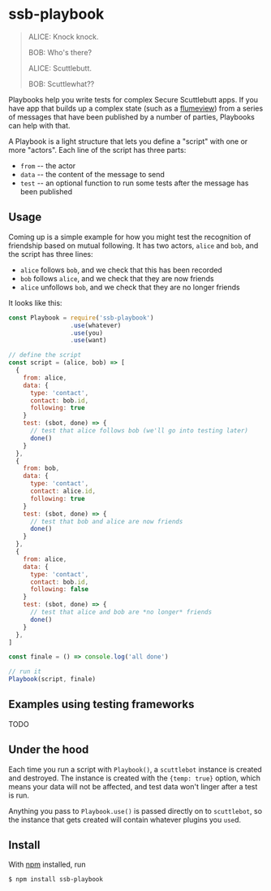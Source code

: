 # ssb-playbook

> ALICE: Knock knock.
>
> BOB: Who's there?
>
> ALICE: Scuttlebutt.
>
> BOB: Scuttlewhat??


Playbooks help you write tests for complex Secure Scuttlebutt apps. If you have app that builds up a complex state (such as a [flumeview](https://github.com/flumedb/flumedb)) from a series of messages that have been published by a number of parties, Playbooks can help with that.

A Playbook is a light structure that lets you define a "script" with one or more "actors". Each line of the script has three parts:

* `from` -- the actor
* `data` -- the content of the message to send
* `test` -- an optional function to run some tests after the message has been published

## Usage

Coming up is a simple example for how you might test the recognition of friendship based on mutual following. It has two actors, `alice` and `bob`, and the script has three lines:

* `alice` follows `bob`, and we check that this has been recorded
* `bob` follows `alice`, and we check that they are now friends
* `alice` unfollows `bob`, and we check that they are no longer friends

It looks like this:

```js
const Playbook = require('ssb-playbook')
                 .use(whatever)
                 .use(you)
                 .use(want)

// define the script
const script = (alice, bob) => [
  {
    from: alice,
    data: {
      type: 'contact',
      contact: bob.id,
      following: true
    }
    test: (sbot, done) => {
      // test that alice follows bob (we'll go into testing later)
      done()
    }
  },
  {
    from: bob,
    data: {
      type: 'contact',
      contact: alice.id,
      following: true
    }
    test: (sbot, done) => {
      // test that bob and alice are now friends
      done()
    }
  },
  {
    from: alice,
    data: {
      type: 'contact',
      contact: bob.id,
      following: false
    }
    test: (sbot, done) => {
      // test that alice and bob are *no longer* friends
      done()
    }
  },
]

const finale = () => console.log('all done')

// run it
Playbook(script, finale)

```

## Examples using testing frameworks

TODO

## Under the hood

Each time you run a script with `Playbook()`, a `scuttlebot` instance is created and destroyed. The instance is created with the `{temp: true}` option, which means your data will not be affected, and test data won't linger after a test is run.

Anything you pass to `Playbook.use()` is passed directly on to `scuttlebot`, so the instance that gets created will contain whatever plugins you `use`d.

## Install

With [npm](https://npmjs.org/) installed, run

```
$ npm install ssb-playbook
```
